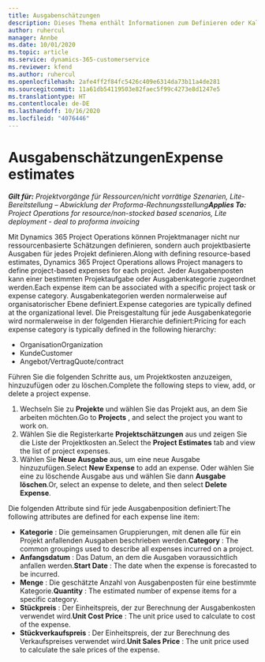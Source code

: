 ```yaml
---
title: Ausgabenschätzungen
description: Dieses Thema enthält Informationen zum Definieren oder Kalkulieren projektbasierter Ausgaben.
author: ruhercul
manager: Annbe
ms.date: 10/01/2020
ms.topic: article
ms.service: dynamics-365-customerservice
ms.reviewer: kfend
ms.author: ruhercul
ms.openlocfilehash: 2afe4ff2f84fc5426c409e6314da73b11a4de281
ms.sourcegitcommit: 11a61db54119503e82faec5f99c4273e8d1247e5
ms.translationtype: HT
ms.contentlocale: de-DE
ms.lasthandoff: 10/16/2020
ms.locfileid: "4076446"
---
```

# <a name="expense-estimates"></a><span data-ttu-id="14554-103">Ausgabenschätzungen</span><span class="sxs-lookup"><span data-stu-id="14554-103">Expense estimates</span></span>
<span data-ttu-id="14554-104">_**Gilt für:** Projektvorgänge für Ressourcen/nicht vorrätige Szenarien, Lite-Bereitstellung – Abwicklung der Proforma-Rechnungsstellung_</span><span class="sxs-lookup"><span data-stu-id="14554-104">_**Applies To:** Project Operations for resource/non-stocked based scenarios, Lite deployment - deal to proforma invoicing_</span></span>

<span data-ttu-id="14554-105">Mit Dynamics 365 Project Operations können Projektmanager nicht nur ressourcenbasierte Schätzungen definieren, sondern auch projektbasierte Ausgaben für jedes Projekt definieren.</span><span class="sxs-lookup"><span data-stu-id="14554-105">Along with defining resource-based estimates, Dynamics 365 Project Operations allows Project managers to define project-based expenses for each project.</span></span> <span data-ttu-id="14554-106">Jeder Ausgabenposten kann einer bestimmten Projektaufgabe oder Ausgabenkategorie zugeordnet werden.</span><span class="sxs-lookup"><span data-stu-id="14554-106">Each expense item can be associated with a specific project task or expense category.</span></span> <span data-ttu-id="14554-107">Ausgabenkategorien werden normalerweise auf organisatorischer Ebene definiert.</span><span class="sxs-lookup"><span data-stu-id="14554-107">Expense categories are typically defined at the organizational level.</span></span> <span data-ttu-id="14554-108">Die Preisgestaltung für jede Ausgabenkategorie wird normalerweise in der folgenden Hierarchie definiert:</span><span class="sxs-lookup"><span data-stu-id="14554-108">Pricing for each expense category is typically defined in the following hierarchy:</span></span>

- <span data-ttu-id="14554-109">Organisation</span><span class="sxs-lookup"><span data-stu-id="14554-109">Organization</span></span>
- <span data-ttu-id="14554-110">Kunde</span><span class="sxs-lookup"><span data-stu-id="14554-110">Customer</span></span>
- <span data-ttu-id="14554-111">Angebot/Vertrag</span><span class="sxs-lookup"><span data-stu-id="14554-111">Quote/contract</span></span>

<span data-ttu-id="14554-112">Führen Sie die folgenden Schritte aus, um Projektkosten anzuzeigen, hinzuzufügen oder zu löschen.</span><span class="sxs-lookup"><span data-stu-id="14554-112">Complete the following steps to view, add, or delete a project expense.</span></span>

1. <span data-ttu-id="14554-113">Wechseln Sie zu **Projekte** und wählen Sie das Projekt aus, an dem Sie arbeiten möchten.</span><span class="sxs-lookup"><span data-stu-id="14554-113">Go to **Projects** , and select the project you want to work on.</span></span>
2. <span data-ttu-id="14554-114">Wählen Sie die Registerkarte **Projektschätzungen** aus und zeigen Sie die Liste der Projektkosten an.</span><span class="sxs-lookup"><span data-stu-id="14554-114">Select the **Project Estimates** tab and view the list of project expenses.</span></span>
3. <span data-ttu-id="14554-115">Wählen Sie **Neue Ausgabe** aus, um eine neue Ausgabe hinzuzufügen.</span><span class="sxs-lookup"><span data-stu-id="14554-115">Select **New Expense** to add an expense.</span></span> <span data-ttu-id="14554-116">Oder wählen Sie eine zu löschende Ausgabe aus und wählen Sie dann **Ausgabe löschen**.</span><span class="sxs-lookup"><span data-stu-id="14554-116">Or, select an expense to delete, and then select **Delete Expense**.</span></span>

<span data-ttu-id="14554-117">Die folgenden Attribute sind für jede Ausgabenposition definiert:</span><span class="sxs-lookup"><span data-stu-id="14554-117">The following attributes are defined for each expense line item:</span></span>

- <span data-ttu-id="14554-118">**Kategorie** : Die gemeinsamen Gruppierungen, mit denen alle für ein Projekt anfallenden Ausgaben beschrieben werden.</span><span class="sxs-lookup"><span data-stu-id="14554-118">**Category** : The common groupings used to describe all expenses incurred on a project.</span></span>
- <span data-ttu-id="14554-119">**Anfangsdatum** : Das Datum, an dem die Ausgaben voraussichtlich anfallen werden.</span><span class="sxs-lookup"><span data-stu-id="14554-119">**Start Date** : The date when the expense is forecasted to be incurred.</span></span>
- <span data-ttu-id="14554-120">**Menge** : Die geschätzte Anzahl von Ausgabenposten für eine bestimmte Kategorie.</span><span class="sxs-lookup"><span data-stu-id="14554-120">**Quantity** : The estimated number of expense items for a specific category.</span></span>
- <span data-ttu-id="14554-121">**Stückpreis** : Der Einheitspreis, der zur Berechnung der Ausgabenkosten verwendet wird.</span><span class="sxs-lookup"><span data-stu-id="14554-121">**Unit Cost Price** : The unit price used to calculate to cost of the expense.</span></span>
- <span data-ttu-id="14554-122">**Stückverkaufspreis** : Der Einheitspreis, der zur Berechnung des Verkaufspreises verwendet wird.</span><span class="sxs-lookup"><span data-stu-id="14554-122">**Unit Sales Price** : The unit price used to calculate the sale prices of the expense.</span></span>

